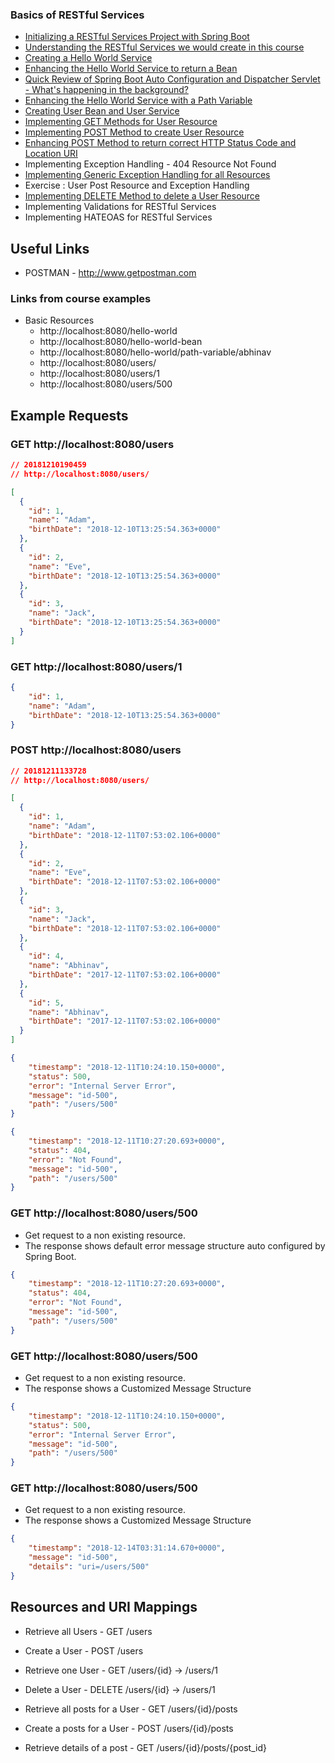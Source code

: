 ### Basics of RESTful Services
 - [Initializing a RESTful Services Project with Spring Boot](https://github.com/abhinavkorpal/microservices/blob/master/spring-microservices/initializing_a_RESTful_Services_Project_with_Spring_Boot.md)
 - [Understanding the RESTful Services we would create in this course](https://github.com/abhinavkorpal/microservices/blob/master/spring-microservices/Understanding_the_RESTful_Services.md)
 - [Creating a Hello World Service](https://github.com/abhinavkorpal/microservices/blob/master/spring-microservices/Creating_a_Hello_World_Service.md)
 - [Enhancing the Hello World Service to return a Bean](https://github.com/abhinavkorpal/microservices/blob/master/spring-microservices/Enhancing_the_Hello_World_Service_to_return_a_Bean.md)
 - [Quick Review of Spring Boot Auto Configuration and Dispatcher Servlet - What's happening in the background?](https://github.com/abhinavkorpal/microservices/blob/master/spring-microservices/Spring_Boot_Auto_Configuration_and_Dispatcher_Servlet.md)
 - [Enhancing the Hello World Service with a Path Variable](https://github.com/abhinavkorpal/microservices/blob/master/spring-microservices/Enhancing_the_Hello_World_Service_with_a_Path_Variable.md)
 - [Creating User Bean and User Service](https://github.com/abhinavkorpal/microservices/blob/master/spring-microservices/Creating_User_Bean_and_User_Service.md)
 - [Implementing GET Methods for User Resource](https://github.com/abhinavkorpal/microservices/blob/master/spring-microservices/Implementing_GET_Methods_for_User_Resource.md)
 - [Implementing POST Method to create User Resource](https://github.com/abhinavkorpal/microservices/blob/master/spring-microservices/Enhancing_POST_Method_to_return_correct_HTTP_Status_Code_and_Location_URI.md)
 - [Enhancing POST Method to return correct HTTP Status Code and Location URI](https://github.com/abhinavkorpal/microservices/blob/master/spring-microservices/Enhancing_POST_Method_to_return_correct_HTTP_Status_Code_and_Location_URI.md)
 - Implementing Exception Handling - 404 Resource Not Found
 - [Implementing Generic Exception Handling for all Resources](https://github.com/abhinavkorpal/microservices/blob/master/spring-microservices/Implementing_Generic_Exception_Handling_for_all_Resources.md)
 - Exercise : User Post Resource and Exception Handling
 - [Implementing DELETE Method to delete a User Resource](https://github.com/abhinavkorpal/microservices/blob/master/spring-microservices/Implementing_DELETE_Method_to_delete_a_User_Resource.md)
 - Implementing Validations for RESTful Services
 - Implementing HATEOAS for RESTful Services

## Useful Links

- POSTMAN - http://www.getpostman.com

### Links from course examples
- Basic Resources
  - http://localhost:8080/hello-world
  - http://localhost:8080/hello-world-bean
  - http://localhost:8080/hello-world/path-variable/abhinav
  - http://localhost:8080/users/
  - http://localhost:8080/users/1
  - http://localhost:8080/users/500
  
  
## Example Requests

### GET http://localhost:8080/users
```json
// 20181210190459
// http://localhost:8080/users/

[
  {
    "id": 1,
    "name": "Adam",
    "birthDate": "2018-12-10T13:25:54.363+0000"
  },
  {
    "id": 2,
    "name": "Eve",
    "birthDate": "2018-12-10T13:25:54.363+0000"
  },
  {
    "id": 3,
    "name": "Jack",
    "birthDate": "2018-12-10T13:25:54.363+0000"
  }
]
```

### GET http://localhost:8080/users/1
```json
{
    "id": 1,
    "name": "Adam",
    "birthDate": "2018-12-10T13:25:54.363+0000"
}
```

### POST http://localhost:8080/users
```json
// 20181211133728
// http://localhost:8080/users/

[
  {
    "id": 1,
    "name": "Adam",
    "birthDate": "2018-12-11T07:53:02.106+0000"
  },
  {
    "id": 2,
    "name": "Eve",
    "birthDate": "2018-12-11T07:53:02.106+0000"
  },
  {
    "id": 3,
    "name": "Jack",
    "birthDate": "2018-12-11T07:53:02.106+0000"
  },
  {
    "id": 4,
    "name": "Abhinav",
    "birthDate": "2017-12-11T07:53:02.106+0000"
  },
  {
    "id": 5,
    "name": "Abhinav",
    "birthDate": "2017-12-11T07:53:02.106+0000"
  }
]
```


```json
{
    "timestamp": "2018-12-11T10:24:10.150+0000",
    "status": 500,
    "error": "Internal Server Error",
    "message": "id-500",
    "path": "/users/500"
}
```

```json
{
    "timestamp": "2018-12-11T10:27:20.693+0000",
    "status": 404,
    "error": "Not Found",
    "message": "id-500",
    "path": "/users/500"
}
```

### GET http://localhost:8080/users/500
- Get request to a non existing resource. 
- The response shows default error message structure auto configured by Spring Boot.

```json
{
    "timestamp": "2018-12-11T10:27:20.693+0000",
    "status": 404,
    "error": "Not Found",
    "message": "id-500",
    "path": "/users/500"
}
```

### GET http://localhost:8080/users/500
- Get request to a non existing resource. 
- The response shows a Customized Message Structure
```json
{
    "timestamp": "2018-12-11T10:24:10.150+0000",
    "status": 500,
    "error": "Internal Server Error",
    "message": "id-500",
    "path": "/users/500"
}
```

### GET http://localhost:8080/users/500
- Get request to a non existing resource. 
- The response shows a Customized Message Structure
```json
{
    "timestamp": "2018-12-14T03:31:14.670+0000",
    "message": "id-500",
    "details": "uri=/users/500"
}
```

## Resources and URI Mappings

- Retrieve all Users      - GET  /users
- Create a User           - POST /users
- Retrieve one User       - GET  /users/{id} -> /users/1   
- Delete a User           - DELETE /users/{id} -> /users/1

- Retrieve all posts for a User - GET /users/{id}/posts 
- Create a posts for a User - POST /users/{id}/posts
- Retrieve details of a post - GET /users/{id}/posts/{post_id}


